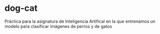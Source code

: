 # dog-cat
Práctica para la asignatura de Inteligencia Artifical en la que entrenamos un modelo para clasificar imágenes de perros y de gatos
